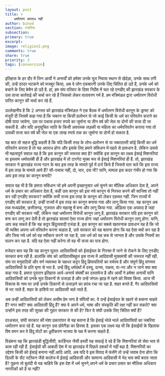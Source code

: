 ```yaml
---
layout: post
title: >
    धर्मांतरण अपराध नहीं
author: binod
section: नजरिया
subsection:
primary: true
excerpt:
image: religion2.png
comments: true
share: true
priority: 3
tags: [conversion]
---
```


इतिहास के हर दौर में जिन आर्यो ने अनार्यों को हमेशा उनके मूल निवास स्थान से खेदेड़ा, उनके साथ ठगी की, उन्हें दरदर भटकने को मजबूर किया, अब वे लोग एकबारगी उनके लिए चिंतित हो उठें हैं, उनके धर्म को बचाने के लिए बेचैन हो उठें है. हां, हम संघ परिवार के दिशा निर्देश में चल रहे एनडीए की झारखंड सरकार के उस ताजा कार्रवाई की चर्चा कर रहे हैं जिसको लेकर वातावरण गर्म है. हम मंत्रिमंडल द्वारा धर्मांतरण विरोधी पारित कानून की चर्चा कर रहे हैं.

उल्लेखनीय है कि 2 अगस्त को झारखंड मंत्रिमंडल ने एक बैठक में धर्मांतरण विरोधी कानून के ड्राफ्ट को मंजूरी दी जिसमें कहा गया है कि जबरन या किसी प्रलोभन से जो काई किसी के धर्म का परिवर्तन कराने का दोषी पाया जायेगा, उस पर पचास हजार रुपये का जुर्माना या तीन वर्ष की जेल या दोनों की सजा दी जा सकती है. और यदि अनुसूचित जाति के किसी अवयस्क लड़की या महिला का धर्मपरिवर्तन कराया गया तो उसकी सजा चार वर्ष की जेल या एक लाख रुपये तक का जुर्माना या दोनों हो सकता है.

यह बात तो सहज बुद्धि कहती है कि यदि किसी तरह के लोभ-प्रलोभन से या जबरदस्ती कोई किसी का धर्म परिवर्तन कराता है तो यह अपराध होगा और इसके लिए हमारे संविधान में पहले से प्रावधान है. लेकिन उससे भी महत्वपूर्ण सवाल यह है कि इस कानून की जरूरत क्या है? क्योंकि इस कानून का लक्ष्य ईसाई मिशनरियां या इस्लाम धर्मावलंबी ही हैं और झारखंड में तो टारगेट मुख्य रूप से ईसाई मिशनरियां ही हैं. तो, झारखंड सरकार ने झारखंड राज्य गठन के बाद इस तरह के मामले पूर्व में दर्ज किये हैं जिससे पता चले कि इस राज्य में इस तरह के मामले आये हैं? सौ-पचास नहीं, दो, चार, दस भी? यानि, मामला इस कदर गंभीर हो गया कि आप इस तरह का कानून बनायें?

सवाल यह भी है कि हमारा संविधान जो हमे अपनी इच्छानुसार धर्म चुनने का मौलिक अधिकार देता है, अपने धर्म के प्रचार का अधिकार देता है, कहीं उस कानून को इस नये कानून से निरस्त करने की साजिश तो नहीं कर रही एनडीए सरकार? क्योंकि सभी राज्य इस तरह के कानून को लेकर एकमत नहीं. जिन राज्यों में एनडीए की सरकार है, उन्हीं राज्यों में इस तरह का कानून बनाया गया और लागू किया गया. यह कानून अब तक मध्यप्रदेश, छत्तीसगढ, गुजरात और महारष्ट्र में बना और लागू किया गया. ओड़िसा एक अपवाद है जहां एनडीए की सरकार नहीं, लेकिन जहां धर्मांतरण विरोधी कानून लागू है. झारखंड सरकार यदि इस कानून को बना कर लागू कर देती है तो झारखंड सातवां ऐसा राज्य होगा जहां धर्मांतरण विरोधी कानून लागू होगा. यानि, आप कह सकते हैं कि यह कट्टर हिंदुत्ववादी एजंडा है. इस कानून का सबसे खतरनाक प्रावधान यह है कि जो भी व्यक्ति अपना धर्म परिवर्तन करना चाहता है, उसे सरकार को यह बताना होगा कि वह ऐसा क्यों कर रहा है और जिस नये धर्म को वह स्वीकार करने जा रहा है, उस धर्म को वह कब से जानता है और उसके नियमों का पालन कर रहा है. यदि वह ऐसा नहीं करेगा तो वह भी सजा का पात्र होगा.

मजेदार बात यह कि यह कानून मूलतः आदिवासियों को ईसाईयत के गिरफ्त में जाने से रोकने के लिए एनडीए सरकार बना रही है. हालांकि संघ को आदिवासीबहुल इस राज्य में आदिवासी मुख्यमंत्री की जरूरत नहीं रही. संघ पर मनुवादियों और वर्ण व्यवस्था के पक्षधर कट्टर हिंदू हिमायतियों का वर्चस्व है और संपूर्ण हिंदू वांगमय आदिवासियों के प्रति घृणा से भरा है. उन्हें हिंदू धर्मग्रंथों में दस्यु, दानव, राक्षस, वा-नर और न जाने क्या क्या कहा गया है. हमारा पुरातन इतिहास आर्य-अनार्य संघर्षों का दस्तावेज है और आर्यों ने हमेशा अनार्यो यानि आदिवासियों को उनके मुल ठिकानों से उजाड़ा है और उन्हें जंगल-झाड़ में रहने को विवश किया. आज भी विकास के नाम पर उन्हें उनके ठिकानों से उजाड़ने का प्रपंच रचा जा रहा है. शहर बनते हैं. गैर आदिवासियों से भर जाते हैं. शहर के हाशिये पर आदिवासी चले जाते हैं.

अब उन्हीं आदिवासियों को लेकर असीम प्रेम जगा है संघियों का. वे उन्हें ईसाईयत के खतरे से बचाना चाहते हैं? मगर क्यों? क्या आदिवासी हिंदू हैं? क्या वे अपने धर्म, भाषा और संस्कृति की रक्षा नहीं कर सकते? क्या उन्होंने इस तरह की सुरक्षा की गुहार सरकार से की है? फिर ये संघी उसके लिए चिंतित क्यों हैं?

दरअसल, संघी सरकार की मंशा प्रकारांतर से यह बताना है कि ईसाई भोले भाले आदिवासियों का जबरिया धर्मांतरण करा रहे हैं. यह कानून उस प्रोपेगैंडा का हिस्सा है. इसका एक लक्ष्य यह भी कि ईसाईयों के खिलाफ विष वमन कर वे हिंदू वोटों का ध्रुवीकरण भाजपा के पक्ष में करना चाहते हैं.

विडंबना यह कि झारखंडी बुद्धिजीवी, कार्डिनल जैसी हस्ती यह सफाई दे रहे हैं कि मिशनरियां तो सेवा भाव से काम रही रही हैं. ईसाईयों की आबादी देश में या झारखंड में पिछले दशकों में नहीं बढा है.  मिशनरियों का उद्देश्य किसी को ईसाई बनाना नहीं.आदि आदि. अब यदि वे इस विवाद में फंसेंगे तो उन्हें जवाब देना होगा कि दिल्ली के सेंट स्टीफन जैसे कालेज में ईसाई आदिवासी और सामान्य आदिवासी में भेद भाव क्यों बरता जाता है? पूछना तो बुलंदी से यह चाहिये कि इस देश में धर्म चुनने,अपने धर्म के प्रचार प्रसार का मौलिक अधिकार नागरिकों को है या नहीं?
